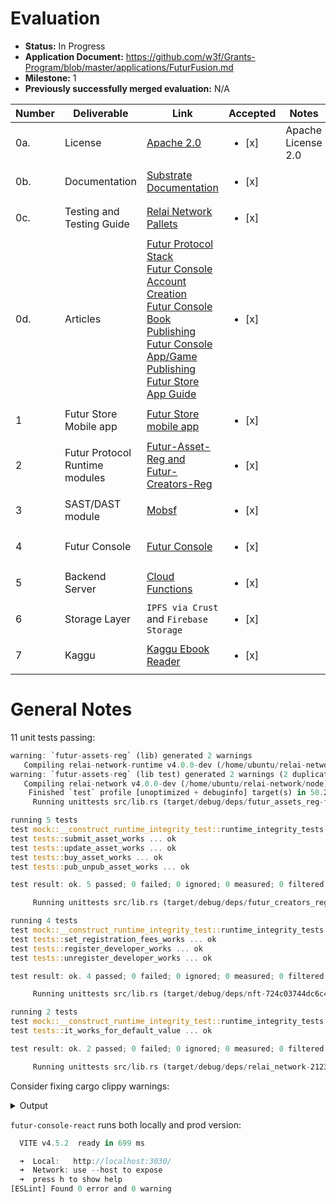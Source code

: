 # Evaluation

- **Status:** In Progress
- **Application Document:** https://github.com/w3f/Grants-Program/blob/master/applications/FuturFusion.md
- **Milestone:** 1
- **Previously successfully merged evaluation:** N/A

| Number | Deliverable | Link | Accepted | Notes |
| ------------- | ------------- | ------------- | ------------- | ------------- |
| 0a. | License | [Apache 2.0](https://github.com/RELAI-Network/relai-network/blob/main/LICENSE) | <ul><li>[x] </li></ul> |  	Apache License 2.0 | 
| 0b. | Documentation | [Substrate Documentation](https://github.com/RELAI-Network/relai-network) | <ul><li>[x] </li></ul> |  | 
| 0c. | Testing and Testing Guide | [Relai Network Pallets](https://github.com/RELAI-Network/relai-network/blob/main/README.md#testing)| <ul><li>[x] </li></ul> |  | 
| 0d. | Articles |[Futur Protocol Stack](https://blog.relai.network/futur-protocol-stack)<br/> [Futur Console Account Creation](https://blog.relai.network/futur-console-account-creation-relai-network-devnet)<br/> [Futur Console Book Publishing](https://blog.relai.network/futur-console-book-publication-relai-network-devnet) <br/> [Futur Console App/Game Publishing](https://blog.relai.network/futur-console-appgame-creation-relai-network-devnet)<br/> [Futur Store App Guide](https://blog.relai.network/futur-store-app-devnet-relai-network)| <ul><li>[x] </li></ul> |  |
| 1 | Futur Store Mobile app |[Futur Store mobile app](https://github.com/RELAI-Network/futurstore-app)| <ul><li>[x] </li></ul> | |
| 2 | Futur Protocol Runtime modules |[Futur-Asset-Reg and Futur-Creators-Reg](https://github.com/RELAI-Network/relai-network/tree/main/pallets)| <ul><li>[x] </li></ul> | |
| 3 | SAST/DAST module |[Mobsf](https://mobsf.github.io/docs)| <ul><li>[x] </li></ul> | |   
| 4 | Futur Console |[Futur Console](https://github.com/RELAI-Network/futur-console-react)| <ul><li>[x] </li></ul> | |   
| 5 | Backend Server|[Cloud Functions](https://github.com/RELAI-Network/relai-fn)| <ul><li>[x] </li></ul> | | 
| 6 | Storage Layer|`IPFS via Crust` and `Firebase Storage`| <ul><li>[x] </li></ul> |  | 
| 7 | Kaggu|[Kaggu Ebook Reader](https://github.com/RELAI-Network/kaggu)| <ul><li>[x] </li></ul> |  | 

# General Notes

11 unit tests passing:

```rust
warning: `futur-assets-reg` (lib) generated 2 warnings
   Compiling relai-network-runtime v4.0.0-dev (/home/ubuntu/relai-network/runtime)
warning: `futur-assets-reg` (lib test) generated 2 warnings (2 duplicates)
   Compiling relai-network v4.0.0-dev (/home/ubuntu/relai-network/node)
    Finished `test` profile [unoptimized + debuginfo] target(s) in 50.25s
     Running unittests src/lib.rs (target/debug/deps/futur_assets_reg-f95b237109e689e4)

running 5 tests
test mock::__construct_runtime_integrity_test::runtime_integrity_tests ... ok
test tests::submit_asset_works ... ok
test tests::update_asset_works ... ok
test tests::buy_asset_works ... ok
test tests::pub_unpub_asset_works ... ok

test result: ok. 5 passed; 0 failed; 0 ignored; 0 measured; 0 filtered out; finished in 0.04s

     Running unittests src/lib.rs (target/debug/deps/futur_creators_reg-01a66a544616f9a0)

running 4 tests
test mock::__construct_runtime_integrity_test::runtime_integrity_tests ... ok
test tests::set_registration_fees_works ... ok
test tests::register_developer_works ... ok
test tests::unregister_developer_works ... ok

test result: ok. 4 passed; 0 failed; 0 ignored; 0 measured; 0 filtered out; finished in 0.06s

     Running unittests src/lib.rs (target/debug/deps/nft-724c03744dc6c45d)

running 2 tests
test mock::__construct_runtime_integrity_test::runtime_integrity_tests ... ok
test tests::it_works_for_default_value ... ok

test result: ok. 2 passed; 0 failed; 0 ignored; 0 measured; 0 filtered out; finished in 0.04s

     Running unittests src/lib.rs (target/debug/deps/relai_network-2123ea4549b0eb53)
```

Consider fixing cargo clippy warnings:

<details>
  <summary>Output</summary>

```rust
Checking futur-assets-reg v0.1.0 (/home/ubuntu/relai-network/pallets/futur-assets-reg)
warning: unused variable: `review_str`
   --> pallets/futur-assets-reg/src/lib.rs:295:9
    |
295 |                 let review_str =
    |                     ^^^^^^^^^^ help: if this is intentional, prefix it with an underscore: `_review_str`
    |
    = note: `#[warn(unused_variables)]` on by default

warning: associated functions `do_fetch_reviews` and `fetch_reviews` are never used
   --> pallets/futur-assets-reg/src/lib.rs:271:6
    |
216 |     impl<T: Config> Pallet<T> {
    |     ------------------------- associated functions in this implementation
...
271 |         fn do_fetch_reviews() -> Result<(), http::Error> {
    |            ^^^^^^^^^^^^^^^^
...
320 |         fn fetch_reviews() -> Result<(), &'static str> {
    |            ^^^^^^^^^^^^^
    |
    = note: `#[warn(dead_code)]` on by default

warning: equality checks against false can be replaced by a negation
   --> pallets/futur-assets-reg/src/lib.rs:163:12
    |
163 |             ensure!(maybe_asset.published == false, Error::<T>::AssetIsPublished);
    |                     ^^^^^^^^^^^^^^^^^^^^^^^^^^^^^^ help: try simplifying it as shown: `!maybe_asset.published`
    |
    = help: for further information visit https://rust-lang.github.io/rust-clippy/master/index.html#bool_comparison
    = note: `#[warn(clippy::bool_comparison)]` on by default

warning: the borrowed expression implements the required traits
   --> pallets/futur-assets-reg/src/lib.rs:223:41
    |
223 |             AssetRegistry::<T>::insert(asset_id, &asset);
    |                                                  ^^^^^^ help: change this to: `asset`
    |
    = help: for further information visit https://rust-lang.github.io/rust-clippy/master/index.html#needless_borrows_for_generic_args
    = note: `#[warn(clippy::needless_borrows_for_generic_args)]` on by default

warning: this let-binding has unit value
   --> pallets/futur-assets-reg/src/lib.rs:321:4
    |
321 |             let _ = Self::do_fetch_reviews().map_err(|_| "Failed to Reviews")?;
    |             ^^^^^^^^^^^^^^^^^^^^^^^^^^^^^^^^^^^^^^^^^^^^^^^^^^^^^^^^^^^^^^^^^^^ help: omit the `let` binding: `Self::do_fetch_reviews().map_err(|_| "Failed to Reviews")?;`
    |
    = help: for further information visit https://rust-lang.github.io/rust-clippy/master/index.html#let_unit_value
    = note: `#[warn(clippy::let_unit_value)]` on by default

warning: empty doc comment
  --> pallets/futur-assets-reg/src/lib.rs:48:12
   |
48 |     #[pallet::storage]
   |               ^^^^^^^
   |
   = help: consider removing or filling it
   = help: for further information visit https://rust-lang.github.io/rust-clippy/master/index.html#empty_docs
   = note: `#[warn(clippy::empty_docs)]` on by default

warning: empty doc comment
  --> pallets/futur-assets-reg/src/lib.rs:52:12
   |
52 |     #[pallet::storage]
   |               ^^^^^^^
   |
   = help: consider removing or filling it
   = help: for further information visit https://rust-lang.github.io/rust-clippy/master/index.html#empty_docs

warning: empty doc comment
  --> pallets/futur-assets-reg/src/lib.rs:61:12
   |
61 |     #[pallet::storage]
   |               ^^^^^^^
   |
   = help: consider removing or filling it
   = help: for further information visit https://rust-lang.github.io/rust-clippy/master/index.html#empty_docs

warning: `futur-assets-reg` (lib) generated 8 warnings (run `cargo clippy --fix --lib -p futur-assets-reg` to apply 3 suggestions)
    Checking handlebars v4.5.0
    Checking hyper-rustls v0.24.2
    Checking sc-consensus-slots v0.10.0-dev (https://github.com/paritytech/substrate.git?branch=polkadot-v1.0.0#948fbd2f)
    Checking pallet-grandpa v4.0.0-dev (https://github.com/paritytech/substrate.git?branch=polkadot-v1.0.0#948fbd2f)
    Checking futur-creators-reg v0.1.0 (/home/ubuntu/relai-network/pallets/futur-creators-reg)
warning: empty doc comment
  --> pallets/futur-creators-reg/src/lib.rs:42:12
   |
42 |     #[pallet::storage]
   |               ^^^^^^^
   |
   = help: consider removing or filling it
   = help: for further information visit https://rust-lang.github.io/rust-clippy/master/index.html#empty_docs
   = note: `#[warn(clippy::empty_docs)]` on by default

warning: empty doc comment
  --> pallets/futur-creators-reg/src/lib.rs:46:12
   |
46 |     #[pallet::storage]
   |               ^^^^^^^
   |
   = help: consider removing or filling it
   = help: for further information visit https://rust-lang.github.io/rust-clippy/master/index.html#empty_docs

warning: empty doc comment
  --> pallets/futur-creators-reg/src/lib.rs:50:12
   |
50 |     #[pallet::storage]
   |               ^^^^^^^
   |
   = help: consider removing or filling it
   = help: for further information visit https://rust-lang.github.io/rust-clippy/master/index.html#empty_docs

warning: `futur-creators-reg` (lib) generated 3 warnings
```
</details>

`futur-console-react` runs both locally and prod version:

```ts
  VITE v4.5.2  ready in 699 ms

  ➜  Local:   http://localhost:3030/
  ➜  Network: use --host to expose
  ➜  press h to show help
[ESLint] Found 0 error and 0 warning
```
